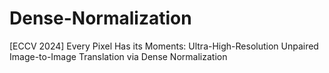 # Dense-Normalization
[ECCV 2024] Every Pixel Has its Moments: Ultra-High-Resolution Unpaired Image-to-Image Translation via Dense Normalization
